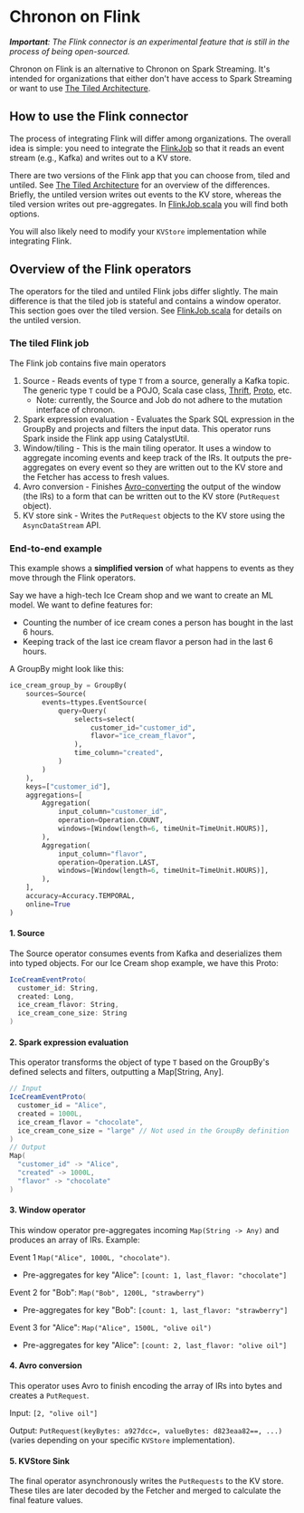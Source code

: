 # Chronon on Flink

_**Important**: The Flink connector is an experimental feature that is still in the process of being open-sourced._

Chronon on Flink is an alternative to Chronon on Spark Streaming. It's intended for organizations that either don't have
access to Spark Streaming or want to use [The Tiled Architecture](../Tiled_Architecture.md).

## How to use the Flink connector

The process of integrating Flink will differ among organizations. The overall idea is simple: you need to integrate
the [FlinkJob](https://github.com/zipline/chronon/blob/master/flink/src/main/scala/ai/chronon/flink/FlinkJob.scala) so
that it reads an event stream (e.g., Kafka) and writes out to a KV store.

There are two versions of the Flink app that you can choose from, tiled and untiled.
See [The Tiled Architecture](../Tiled_Architecture.md) for an overview of the differences. Briefly, the untiled version
writes out events to the KV store, whereas the tiled version writes out pre-aggregates.
In [FlinkJob.scala](https://github.com/zipline/chronon/blob/master/flink/src/main/scala/ai/chronon/flink/FlinkJob.scala)
you will find both options.

You will also likely need to modify your `KVStore` implementation while integrating Flink.

## Overview of the Flink operators

The operators for the tiled and untiled Flink jobs differ slightly. The main difference is that the tiled job is
stateful and contains a window operator. This section goes over the tiled version.
See [FlinkJob.scala](https://github.com/zipline/chronon/blob/master/flink/src/main/scala/ai/chronon/flink/FlinkJob.scala)
for details on the untiled version.

### The tiled Flink job

The Flink job contains five main operators

1. Source - Reads events of type `T` from a source, generally a Kafka topic. The generic type `T` could be a POJO, Scala
   case class, [Thrift](https://thrift.apache.org/), [Proto](https://protobuf.dev/), etc.
    - Note: currently, the Source and Job do not adhere to the mutation interface of chronon.
2. Spark expression evaluation - Evaluates the Spark SQL expression in the GroupBy and projects and filters the input
   data. This operator runs Spark inside the Flink app using CatalystUtil.
3. Window/tiling - This is the main tiling operator. It uses a window to aggregate incoming events and keep track of the
   IRs. It outputs the pre-aggregates on every event so they are written out to the KV store and the Fetcher has access
   to fresh values.
4. Avro conversion - Finishes [Avro-converting](https://avro.apache.org/) the output of the window (the IRs) to a form
   that can be written out to the KV store (`PutRequest` object).
5. KV store sink - Writes the `PutRequest` objects to the KV store using the `AsyncDataStream` API.

### End-to-end example

This example shows a **simplified version** of what happens to events as they move through the Flink operators.

Say we have a high-tech Ice Cream shop and we want to create an ML model. We want to define features for:

- Counting the number of ice cream cones a person has bought in the last 6 hours.
- Keeping track of the last ice cream flavor a person had in the last 6 hours.

A GroupBy might look like this:

```python
ice_cream_group_by = GroupBy(
    sources=Source(
        events=ttypes.EventSource(
            query=Query(
                selects=select(
                    customer_id="customer_id",
                    flavor="ice_cream_flavor",
                ),
                time_column="created",
            )
        )
    ),
    keys=["customer_id"],
    aggregations=[
        Aggregation(
            input_column="customer_id",
            operation=Operation.COUNT,
            windows=[Window(length=6, timeUnit=TimeUnit.HOURS)],
        ),
        Aggregation(
            input_column="flavor",
            operation=Operation.LAST,
            windows=[Window(length=6, timeUnit=TimeUnit.HOURS)],
        ),
    ],
    accuracy=Accuracy.TEMPORAL,
    online=True
)
```

#### 1. Source

The Source operator consumes events from Kafka and deserializes them into typed objects. For our Ice Cream shop example,
we have this Proto:

```Scala
IceCreamEventProto(
  customer_id: String,
  created: Long,
  ice_cream_flavor: String,
  ice_cream_cone_size: String
)
```

#### 2. Spark expression evaluation

This operator transforms the object of type `T` based on the GroupBy's defined selects and filters, outputting a
Map[String, Any].

```scala
// Input
IceCreamEventProto(
  customer_id = "Alice",
  created = 1000L,
  ice_cream_flavor = "chocolate",
  ice_cream_cone_size = "large" // Not used in the GroupBy definition
)
// Output
Map(
  "customer_id" -> "Alice",
  "created" -> 1000L,
  "flavor" -> "chocolate"
)
```

#### 3. Window operator

This window operator pre-aggregates incoming `Map(String -> Any)` and produces an array of IRs. Example:

Event 1 `Map("Alice", 1000L, "chocolate")`.

- Pre-aggregates for key "Alice": `[count: 1, last_flavor: "chocolate"]`

Event 2 for "Bob": `Map("Bob", 1200L, "strawberry")`

- Pre-aggregates for key "Bob": `[count: 1, last_flavor: "strawberry"]`

Event 3 for "Alice": `Map("Alice", 1500L, "olive oil")`

- Pre-aggregates for key "Alice": `[count: 2, last_flavor: "olive oil"]`

#### 4. Avro conversion

This operator uses Avro to finish encoding the array of IRs into bytes and creates a `PutRequest`.

Input: `[2, "olive oil"]`

Output: `PutRequest(keyBytes: a927dcc=, valueBytes: d823eaa82==, ...)` (varies depending on your specific `KVStore`
implementation).

#### 5. KVStore Sink

The final operator asynchronously writes the `PutRequests` to the KV store. These tiles are later decoded by the Fetcher
and merged to calculate the final feature values.